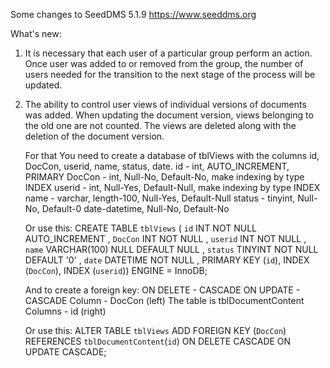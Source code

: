 Some changes to SeedDMS 5.1.9 https://www.seeddms.org

What's new:

1) It is necessary that each user of a particular group perform an action.
	Once user was added to or removed from the group, the number of users needed for the transition to the next stage of the process will be updated.

2)  The ability to control user views of individual versions of documents was added.
	When updating the document version, views belonging to the old one are not counted. The views are deleted along with the deletion of the document version.
	
	For that You need to create a database of tblViews with the columns id, DocCon, userid, name, status, date.
	id - int, AUTO_INCREMENT, PRIMARY
	DocCon - int, Null-No, Default-No, make indexing by type INDEX
	userid - int, Null-Yes, Default-Null, make indexing by type INDEX
	name - varchar, length-100, Null-Yes, Default-Null
	status - tinyint, Null-No, Default-0
	date-datetime, Null-No, Default-No

	Or use this:
	CREATE TABLE `tblViews` ( `id` INT NOT NULL AUTO_INCREMENT , `DocCon` INT NOT NULL , `userid` INT NOT NULL , `name` VARCHAR(100) NULL DEFAULT NULL , `status` TINYINT NOT NULL DEFAULT '0' , `date` DATETIME NOT NULL , PRIMARY KEY (`id`), INDEX (`DocCon`), INDEX (`userid`)) ENGINE = InnoDB;

	And to create a foreign key:
	ON DELETE - CASCADE
	ON UPDATE - CASCADE
	Column - DocCon (left)
	The table is tblDocumentContent
	Columns - id (right)

	Or use this:
	ALTER TABLE `tblViews` ADD FOREIGN KEY (`DocCon`) REFERENCES `tblDocumentContent`(`id`) ON DELETE CASCADE ON UPDATE CASCADE;